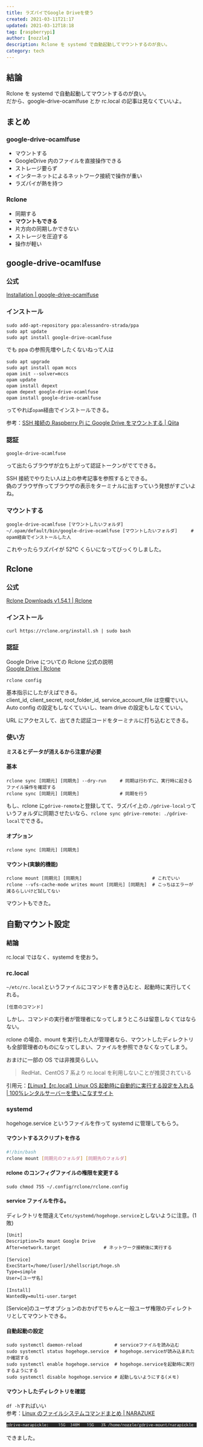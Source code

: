 ```yaml
---
title: ラズパイでGoogle Driveを使う
created: 2021-03-11T21:17
updated: 2021-03-12T18:18
tag: [raspberrypi]
author: [nozzle]
description: Rclone を systemd で自動起動してマウントするのが良い。
category: tech
---
```


## 結論

Rclone を systemd で自動起動してマウントするのが良い。  
だから、google-drive-ocamlfuse とか rc.local の記事は見なくていいよ。

## まとめ

### google-drive-ocamlfuse

- マウントする
- GoogleDrive 内のファイルを直接操作できる
- ストレージ要らず
- インターネットによるネットワーク接続で操作が重い
- ラズパイが熱を持つ

### Rclone

- 同期する
- **マウントもできる**
- 片方向の同期しかできない
- ストレージを圧迫する
- 操作が軽い

## google-drive-ocamlfuse

### 公式

[Installation | google-drive-ocamlfuse](https://github.com/astrada/google-drive-ocamlfuse/wiki/Installation)

### インストール

```bash:title=bash
sudo add-apt-repository ppa:alessandro-strada/ppa
sudo apt update
sudo apt install google-drive-ocamlfuse
```

でも ppa の参照先増やしたくないねって人は

```bash:title=bash
sudo apt upgrade
sudo apt install opam mccs
opam init --solver=mccs
opam update
opam install depext
opam depext google-drive-ocamlfuse
opam install google-drive-ocamlfuse
```

ってやれば`opam`経由でインストールできる。

参考：[SSH 接続の Raspberry Pi に Google Drive をマウントする | Qiita](https://qiita.com/teamhimeH/items/9910d648da0a9ff09946)

### 認証

```bash:title=bash
google-drive-ocamlfuse
```

って出たらブラウザが立ち上がって認証トークンがでてできる。

SSH 接続でやりたい人は上の参考記事を参照するとできる。  
偽のブラウザ作ってブラウザの表示をターミナルに出すっていう発想がすごいよね。

### マウントする

```bash:title=title
google-drive-ocamlfuse [マウントしたいフォルダ]
~/.opam/default/bin/google-drive-ocamlfuse [マウントしたいフォルダ]     # opam経由でインストールした人
```

これやったらラズパイが 52℃ くらいになってびっくりしました。

## Rclone

### 公式

[Rclone Downloads v1.54.1 | Rclone](https://rclone.org/downloads/)

### インストール

```bash:title=bash
curl https://rclone.org/install.sh | sudo bash
```

### 認証

Google Drive についての Rclone 公式の説明  
[Google Drive | Rclone](https://rclone.org/drive/)

```
rclone config
```

基本指示にしたがえばできる。  
client_id, client_secret, root_folder_id, service_account_file は空欄でいい。  
Auto config の設定もしなくていいし、team drive の設定もしなくていい。

URL にアクセスして、出てきた認証コードをターミナルに打ち込むとできる。

### 使い方

**ミスるとデータが消えるから注意が必要**

#### 基本

```bash:title=bash
rclone sync [同期元] [同期先] --dry-run     # 同期は行わずに、実行時に起きるファイル操作を確認する
rclone sync [同期元] [同期先]               # 同期を行う
```

もし、rclone に`gdrive-remote`と登録してて、ラズパイ上の`./gdrive-local`っていうフォルダに同期させたいなら、`rclone sync gdrive-remote: ./gdrive-local`でできる。

#### オプション

```bash:title=bash
rclone sync [同期元] [同期先]
```

#### マウント(実験的機能)

```bash:title=bash
rclone mount [同期元] [同期先]                          # これでいい
rclone --vfs-cache-mode writes mount [同期元] [同期先]  # こっちはエラーが減るらしいけど試してない
```

マウントもできた。

## 自動マウント設定

### 結論

rc.local ではなく、systemd を使おう。

### rc.local

`~/etc/rc.local`というファイルにコマンドを書き込むと、起動時に実行してくれる。

```bash:title=/etc/rc.local
[任意のコマンド]
```

しかし、コマンドの実行者が管理者になってしまうところは留意しなくてはならない。

rclone の場合、mount を実行した人が管理者なら、マウントしたディレクトリも全部管理者のものになってしまい、ファイルを参照できなくなってしまう。

おまけに一部の OS では非推奨らしい。

> RedHat、CentOS 7 系より rc.local を利用しないことが推奨されている

引用元：[【Linux】【rc.local】Linux OS 起動時に自動的に実行する設定を入れる | 100%レンタルサーバーを使いこなすサイト](https://go-journey.club/archives/11506)

### systemd

hogehoge.service というファイルを作って systemd に管理してもらう。

#### マウントするスクリプトを作る

```bash:title=/home/[user]/shellscript/hoge.sh
#!/bin/bash
rclone mount [同期元のフォルダ] [同期先のフォルダ]
```

#### rclone のコンフィグファイルの権限を変更する

```bash:title=bash
sudo chmod 755 ~/.config/rclone/rclone.config
```

#### service ファイルを作る。

ディレクトリを間違えて`etc/systemd/hogehoge.service`としないように注意。(1 敗)

```bash:title=/etc/systemd/system/hogehoge.service
[Unit]
Description=To mount Google Drive
After=network.target                # ネットワーク接続後に実行する

[Service]
ExecStart=/home/[user]/shellscript/hoge.sh
Type=simple
User=[ユーザ名]

[Install]
WantedBy=multi-user.target
```

[Service]のユーザオプションのおかげでちゃんと一般ユーザ権限のディレクトリとしてマウントできる。

#### 自動起動の設定

```bash:title=bash
sudo systemctl daemon-reload            # serviceファイルを読み込む
sudo systemctl status hogehoge.service  # hogehoge.serviceが読み込まれたか確認する
sudo systemctl enable hogehoge.service  # hogehoge.serviceを起動時に実行するようにする
sudo systemctl disable hogehoge.service # 起動しないようにする(メモ)
```

#### マウントしたディレクトリを確認

`df -h`すればいい  
参考：[Linux のファイルシステムコマンドまとめ | NARAZUKE ](https://narazuke.github.io/linux-command-filesystem/)

![](./raspberrypi-google-drive_01.png)

できました。
